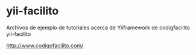 yii-facilito
============

Archivos de ejemplo de tutoriales acerca de Yiiframework de codigfacilito yii-facilito


http://www.codigofacilito.com/


